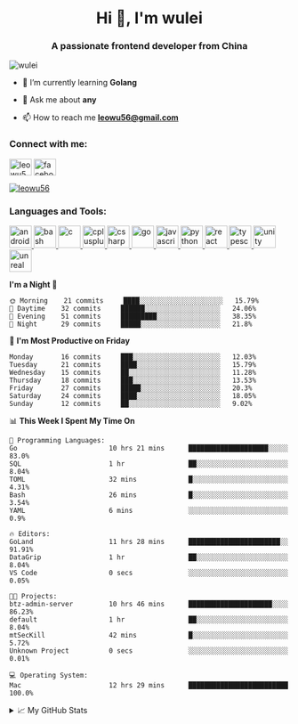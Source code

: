 <h1 align="center">Hi 👋, I'm wulei</h1>
<h3 align="center">A passionate frontend developer from China</h3>

<p align="left"> <img src="https://komarev.com/ghpvc/?username=wulei&label=Profile%20views&color=0e75b6&style=flat" alt="wulei" /> </p>



- 🌱 I’m currently learning **Golang**

- 💬 Ask me about **any**

- 📫 How to reach me **leowu56@gmail.com**


<h3 align="left">Connect with me:</h3>
<p align="left">
<a href="https://twitter.com/leowu56" target="blank"><img align="center" src="https://cdn.jsdelivr.net/npm/simple-icons@3.0.1/icons/twitter.svg" alt="leowu56" height="30" width="40" /></a>
<a href="https://fb.com/facebook.com/leowu056" target="blank"><img align="center" src="https://cdn.jsdelivr.net/npm/simple-icons@3.0.1/icons/facebook.svg" alt="facebook.com/leowu056" height="30" width="40" /></a>
</p>

<p align="left"> <a href="https://twitter.com/leowu56" target="blank"><img src="https://img.shields.io/twitter/follow/leowu56?logo=twitter&style=for-the-badge" alt="leowu56" /></a> </p>

<h3 align="left">Languages and Tools:</h3>
<p align="left"> <a href="https://developer.android.com" target="_blank"> <img src="https://devicons.github.io/devicon/devicon.git/icons/android/android-original-wordmark.svg" alt="android" width="40" height="40"/> </a> <a href="https://www.gnu.org/software/bash/" target="_blank"> <img src="https://www.vectorlogo.zone/logos/gnu_bash/gnu_bash-icon.svg" alt="bash" width="40" height="40"/> </a> <a href="https://www.cprogramming.com/" target="_blank"> <img src="https://devicons.github.io/devicon/devicon.git/icons/c/c-original.svg" alt="c" width="40" height="40"/> </a> <a href="https://www.w3schools.com/cpp/" target="_blank"> <img src="https://devicons.github.io/devicon/devicon.git/icons/cplusplus/cplusplus-original.svg" alt="cplusplus" width="40" height="40"/> </a> <a href="https://www.w3schools.com/cs/" target="_blank"> <img src="https://devicons.github.io/devicon/devicon.git/icons/csharp/csharp-original.svg" alt="csharp" width="40" height="40"/> </a> <a href="https://golang.org" target="_blank"> <img src="https://devicons.github.io/devicon/devicon.git/icons/go/go-original.svg" alt="go" width="40" height="40"/> </a> <a href="https://developer.mozilla.org/en-US/docs/Web/JavaScript" target="_blank"> <img src="https://devicons.github.io/devicon/devicon.git/icons/javascript/javascript-original.svg" alt="javascript" width="40" height="40"/> </a> <a href="https://www.python.org" target="_blank"> <img src="https://devicons.github.io/devicon/devicon.git/icons/python/python-original.svg" alt="python" width="40" height="40"/> </a> <a href="https://reactjs.org/" target="_blank"> <img src="https://devicons.github.io/devicon/devicon.git/icons/react/react-original-wordmark.svg" alt="react" width="40" height="40"/> </a> <a href="https://www.typescriptlang.org/" target="_blank"> <img src="https://devicons.github.io/devicon/devicon.git/icons/typescript/typescript-original.svg" alt="typescript" width="40" height="40"/> </a> <a href="https://unity.com/" target="_blank"> <img src="https://www.vectorlogo.zone/logos/unity3d/unity3d-icon.svg" alt="unity" width="40" height="40"/> </a> <a href="https://unrealengine.com/" target="_blank"> <img src="https://raw.githubusercontent.com/kenangundogan/fontisto/036b7eca71aab1bef8e6a0518f7329f13ed62f6b/icons/svg/brand/unreal-engine.svg" alt="unreal" width="40" height="40"/> </a> </p>


<!--START_SECTION:waka-->
**I'm a Night 🦉** 

```text
🌞 Morning    21 commits     ████░░░░░░░░░░░░░░░░░░░░░   15.79% 
🌆 Daytime    32 commits     ██████░░░░░░░░░░░░░░░░░░░   24.06% 
🌃 Evening    51 commits     █████████░░░░░░░░░░░░░░░░   38.35% 
🌙 Night      29 commits     █████░░░░░░░░░░░░░░░░░░░░   21.8%

```
📅 **I'm Most Productive on Friday** 

```text
Monday       16 commits     ███░░░░░░░░░░░░░░░░░░░░░░   12.03% 
Tuesday      21 commits     ████░░░░░░░░░░░░░░░░░░░░░   15.79% 
Wednesday    15 commits     ██░░░░░░░░░░░░░░░░░░░░░░░   11.28% 
Thursday     18 commits     ███░░░░░░░░░░░░░░░░░░░░░░   13.53% 
Friday       27 commits     █████░░░░░░░░░░░░░░░░░░░░   20.3% 
Saturday     24 commits     ████░░░░░░░░░░░░░░░░░░░░░   18.05% 
Sunday       12 commits     ██░░░░░░░░░░░░░░░░░░░░░░░   9.02%

```


📊 **This Week I Spent My Time On** 

```text
💬 Programming Languages: 
Go                       10 hrs 21 mins      ████████████████████░░░░░   83.0% 
SQL                      1 hr                ██░░░░░░░░░░░░░░░░░░░░░░░   8.04% 
TOML                     32 mins             █░░░░░░░░░░░░░░░░░░░░░░░░   4.31% 
Bash                     26 mins             █░░░░░░░░░░░░░░░░░░░░░░░░   3.54% 
YAML                     6 mins              ░░░░░░░░░░░░░░░░░░░░░░░░░   0.9%

🔥 Editors: 
GoLand                   11 hrs 28 mins      ███████████████████████░░   91.91% 
DataGrip                 1 hr                ██░░░░░░░░░░░░░░░░░░░░░░░   8.04% 
VS Code                  0 secs              ░░░░░░░░░░░░░░░░░░░░░░░░░   0.05%

🐱‍💻 Projects: 
btz-admin-server         10 hrs 46 mins      █████████████████████░░░░   86.23% 
default                  1 hr                ██░░░░░░░░░░░░░░░░░░░░░░░   8.04% 
mtSecKill                42 mins             █░░░░░░░░░░░░░░░░░░░░░░░░   5.72% 
Unknown Project          0 secs              ░░░░░░░░░░░░░░░░░░░░░░░░░   0.01%

💻 Operating System: 
Mac                      12 hrs 29 mins      █████████████████████████   100.0%

```


<!--END_SECTION:waka-->


<!--[![wulei's wakatime stats](https://github-readme-stats.vercel.app/api/wakatime?username=leowu56)](https://github.com/anuraghazra/github-readme-stats)-->


<details>
<summary>📈 My GitHub Stats</summary>
  
<!--<p><img align="left" src="https://github-readme-stats.vercel.app/api/top-langs?username=wulei&show_icons=true&locale=en&layout=compact" alt="wulei" /></p>-->

<p>&nbsp;<img align="center" src="https://github-readme-stats.vercel.app/api?username=wulei&show_icons=true&locale=en" alt="wulei" /></p>

</details>

